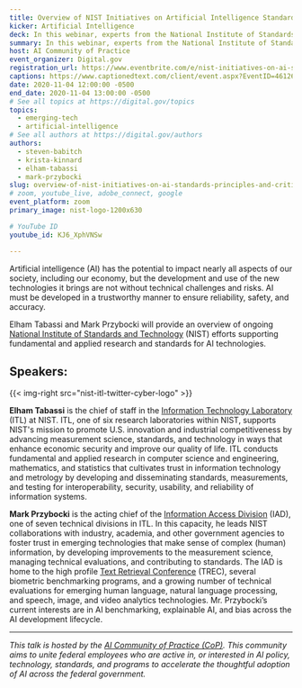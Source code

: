```yaml
---
title: Overview of NIST Initiatives on Artificial Intelligence Standards, Principles, and Critical AI Issues
kicker: Artificial Intelligence
deck: In this webinar, experts from the National Institute of Standards and Technology provide an overview of their key artificial intelligence initiatives including responsible, trustworthy, and explainable AI.
summary: In this webinar, experts from the National Institute of Standards and Technology provide an overview of their key artificial intelligence initiatives including responsible, trustworthy, and explainable AI.
host: AI Community of Practice
event_organizer: Digital.gov
registration_url: https://www.eventbrite.com/e/nist-initiatives-on-ai-standards-principles-and-critical-ai-issues-tickets-126074818175
captions: https://www.captionedtext.com/client/event.aspx?EventID=4612621&CustomerID=321
date: 2020-11-04 12:00:00 -0500
end_date: 2020-11-04 13:00:00 -0500
# See all topics at https://digital.gov/topics
topics:
  - emerging-tech
  - artificial-intelligence
# See all authors at https://digital.gov/authors
authors:
  - steven-babitch
  - krista-kinnard
  - elham-tabassi
  - mark-przybocki 
slug: overview-of-nist-initiatives-on-ai-standards-principles-and-critical-ai-issues
# zoom, youtube_live, adobe_connect, google
event_platform: zoom
primary_image: nist-logo-1200x630

# YouTube ID
youtube_id: KJ6_XphVNSw

---
```


Artificial intelligence (AI) has the potential to impact nearly all aspects of our society, including our economy, but the development and use of the new technologies it brings are not without technical challenges and risks. AI must be developed in a trustworthy manner to ensure reliability, safety, and accuracy. 

Elham Tabassi and Mark Przybocki will provide an overview of ongoing [National Institute of Standards and Technology](https://www.nist.gov/) (NIST) efforts supporting fundamental and applied research and standards for AI technologies.

## Speakers:

{{< img-right src="nist-itl-twitter-cyber-logo" >}}

**Elham Tabassi** is the chief of staff in the [Information Technology Laboratory](https://www.nist.gov/itl) (ITL) at NIST. ITL, one of six research laboratories within NIST, supports NIST's mission to promote U.S. innovation and industrial competitiveness by advancing measurement science, standards, and technology in ways that enhance economic security and improve our quality of life. ITL conducts fundamental and applied research in computer science and engineering, mathematics, and statistics that cultivates trust in information technology and metrology by developing and disseminating standards, measurements, and testing for interoperability, security, usability, and reliability of information systems.  

**Mark Przybocki** is the acting chief of the [Information Access Division](https://www.nist.gov/itl/iad) (IAD), one of seven technical divisions in ITL. In this capacity, he leads NIST collaborations with industry, academia, and other government agencies to foster trust in emerging technologies that make sense of complex (human) information, by developing improvements to the measurement science, managing technical evaluations, and contributing to standards. The IAD is home to the high profile [Text Retrieval Conference](https://trec.nist.gov/) (TREC), several biometric benchmarking programs, and a growing number of technical evaluations for emerging human language, natural language processing, and speech, image, and video analytics technologies. Mr. Przybocki’s current interests are in AI benchmarking, explainable AI, and bias across the AI development lifecycle.

---

_This talk is hosted by the [AI Community of Practice (CoP)](https://digital.gov/communities/artificial-intelligence/). This community aims to unite federal employees who are active in, or interested in AI policy, technology, standards, and programs to accelerate the thoughtful adoption of AI across the federal government._
